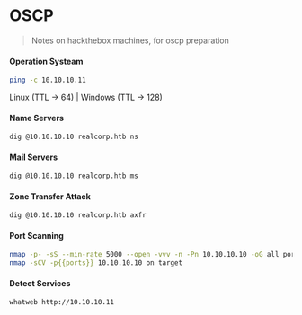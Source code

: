# OSCP

> Notes on hackthebox machines, for oscp preparation

#### Operation Systeam

```bash
ping -c 10.10.10.11
```

Linux (TTL -> 64) | Windows (TTL -> 128) 

#### Name Servers

```bash
dig @10.10.10.10 realcorp.htb ns
```

#### Mail Servers

```bash
dig @10.10.10.10 realcorp.htb ms
```

#### Zone Transfer Attack

```bash
dig @10.10.10.10 realcorp.htb axfr
```

#### Port Scanning

```bash
nmap -p- -sS --min-rate 5000 --open -vvv -n -Pn 10.10.10.10 -oG all ports
nmap -sCV -p{{ports}} 10.10.10.10 on target
```

#### Detect Services

```bash
whatweb http://10.10.10.11
```
